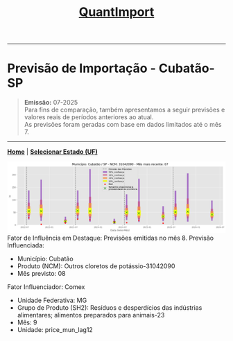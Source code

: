<header>
<h1><a href="https://quantimportbrazil.github.io/Sobre/">QuantImport</a></h1>
</header>

---

# Previsão de Importação - Cubatão-SP

> **Emissão:** 07-2025  
> Para fins de comparação, também apresentamos a seguir previsões e valores reais de períodos anteriores ao atual.  
> As previsões foram geradas com base em dados limitados até o mês 7.

---

**[Home](https://quantimportbrazil.github.io/Sobre/)** | **[Selecionar Estado (UF)](https://quantimportbrazil.github.io/Unidades_Federativas/)**


![Gráfico de Previsão](31042090.png)
Fator de Influência em Destaque:
Previsões emitidas no mês 8.
Previsão Influenciada:
- Município: Cubatão
- Produto (NCM): Outros cloretos de potássio-31042090 
- Mês previsto: 08


Fator Influenciador: Comex
- Unidade Federativa: MG
- Grupo de Produto (SH2): Resíduos e desperdícios das indústrias alimentares; alimentos preparados para animais-23 
- Mês: 9
- Unidade: price_mun_lag12





